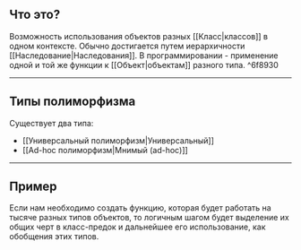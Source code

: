 ## Что это?
Возможность использования объектов разных [[Класс|классов]] в одном контексте. Обычно достигается путем иерархичности [[Наследование|Наследования]]. В программировании - применение одной и той же функции к [[Объект|объектам]] разного типа. ^6f8930

---

## Типы полиморфизма
Существует два типа:
- [[Универсальный полиморфизм|Универсальный]]
- [[Ad-hoc полиморфизм|Мнимый (ad-hoc)]]

---

## Пример
Если нам необходимо создать функцию, которая будет работать на тысяче разных типов объектов, то логичным шагом будет выделение их общих черт в класс-предок и дальнейшее его использование, как обобщения этих типов. 